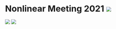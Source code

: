 # Nonlinear Meeting 2021 [![](https://img.shields.io/badge/Web%20site-click%20here-magenta.svg)](https://deg1.uniud.it/nlm2021/) 

![](https://img.shields.io/badge/Dates-March%2022%2021-green.svg) 
[![](https://img.shields.io/badge/Register-here-orange.svg)](https://cesnet.zoom.us/meeting/register/tJUldempqz0tH9HmH5uTK0an4tIt3JsmlR4i)



